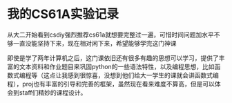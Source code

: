 # 我的CS61A实验记录

从大二开始看到csdiy强烈推荐cs61a就想要完整过一遍，可惜时间问题加水平不够一直没能坚持下来，现在相对闲下来，希望能够学完这门神课

即使是学了两年计算机之后，这门课依旧还有很多有趣的思想可以学习，提供了丰富的文本资料和作业题目来巩固python的一些语法特性，以及编程思想，比如函数式编程等（这点让我感到很惊喜，没想到他们给大一学生的课就会讲函数式编程），proj也有丰富的引导和完善的框架，虽然现在看来难度不算高，但是可以体会到staff们精妙的课程设计。

